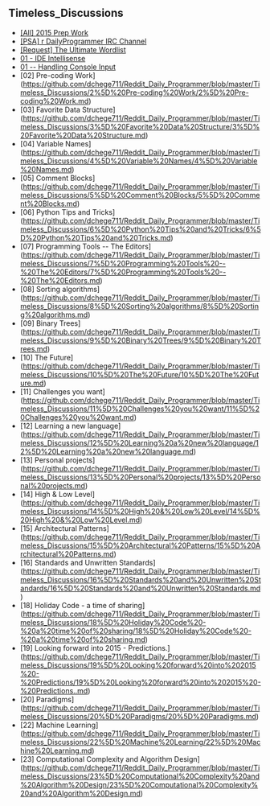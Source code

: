 ## Timeless_Discussions* [[All] 2015 Prep Work](https://github.com/dchege711/Reddit_Daily_Programmer/blob/master/Timeless_Discussions/195%20%5BAll%5D%202015%20Prep%20Work/195%20%5BAll%5D%202015%20Prep%20Work.md)* [[PSA]  r DailyProgrammer IRC Channel](https://github.com/dchege711/Reddit_Daily_Programmer/blob/master/Timeless_Discussions/%5BPSA%5D%20%20r%20DailyProgrammer%20IRC%20Channel/%5BPSA%5D%20%20r%20DailyProgrammer%20IRC%20Channel.md)* [[Request] The Ultimate Wordlist](https://github.com/dchege711/Reddit_Daily_Programmer/blob/master/Timeless_Discussions/%5BRequest%5D%20The%20Ultimate%20Wordlist/%5BRequest%5D%20The%20Ultimate%20Wordlist.md)* [01 - IDE Intellisense](https://github.com/dchege711/Reddit_Daily_Programmer/blob/master/Timeless_Discussions/1%20-%20IDE%20Intellisense/1%20-%20IDE%20Intellisense.md)* [01 -- Handling Console Input](https://github.com/dchege711/Reddit_Daily_Programmer/blob/master/Timeless_Discussions/1%20--%20Handling%20Console%20Input/1%20--%20Handling%20Console%20Input.md)* [02] Pre-coding Work](https://github.com/dchege711/Reddit_Daily_Programmer/blob/master/Timeless_Discussions/2%5D%20Pre-coding%20Work/2%5D%20Pre-coding%20Work.md)* [03] Favorite Data Structure](https://github.com/dchege711/Reddit_Daily_Programmer/blob/master/Timeless_Discussions/3%5D%20Favorite%20Data%20Structure/3%5D%20Favorite%20Data%20Structure.md)* [04] Variable Names](https://github.com/dchege711/Reddit_Daily_Programmer/blob/master/Timeless_Discussions/4%5D%20Variable%20Names/4%5D%20Variable%20Names.md)* [05] Comment Blocks](https://github.com/dchege711/Reddit_Daily_Programmer/blob/master/Timeless_Discussions/5%5D%20Comment%20Blocks/5%5D%20Comment%20Blocks.md)* [06] Python Tips and Tricks](https://github.com/dchege711/Reddit_Daily_Programmer/blob/master/Timeless_Discussions/6%5D%20Python%20Tips%20and%20Tricks/6%5D%20Python%20Tips%20and%20Tricks.md)* [07] Programming Tools -- The Editors](https://github.com/dchege711/Reddit_Daily_Programmer/blob/master/Timeless_Discussions/7%5D%20Programming%20Tools%20--%20The%20Editors/7%5D%20Programming%20Tools%20--%20The%20Editors.md)* [08] Sorting algorithms](https://github.com/dchege711/Reddit_Daily_Programmer/blob/master/Timeless_Discussions/8%5D%20Sorting%20algorithms/8%5D%20Sorting%20algorithms.md)* [09] Binary Trees](https://github.com/dchege711/Reddit_Daily_Programmer/blob/master/Timeless_Discussions/9%5D%20Binary%20Trees/9%5D%20Binary%20Trees.md)* [10] The Future](https://github.com/dchege711/Reddit_Daily_Programmer/blob/master/Timeless_Discussions/10%5D%20The%20Future/10%5D%20The%20Future.md)* [11] Challenges you want](https://github.com/dchege711/Reddit_Daily_Programmer/blob/master/Timeless_Discussions/11%5D%20Challenges%20you%20want/11%5D%20Challenges%20you%20want.md)* [12] Learning a new language](https://github.com/dchege711/Reddit_Daily_Programmer/blob/master/Timeless_Discussions/12%5D%20Learning%20a%20new%20language/12%5D%20Learning%20a%20new%20language.md)* [13] Personal projects](https://github.com/dchege711/Reddit_Daily_Programmer/blob/master/Timeless_Discussions/13%5D%20Personal%20projects/13%5D%20Personal%20projects.md)* [14] High & Low Level](https://github.com/dchege711/Reddit_Daily_Programmer/blob/master/Timeless_Discussions/14%5D%20High%20&%20Low%20Level/14%5D%20High%20&%20Low%20Level.md)* [15] Architectural Patterns](https://github.com/dchege711/Reddit_Daily_Programmer/blob/master/Timeless_Discussions/15%5D%20Architectural%20Patterns/15%5D%20Architectural%20Patterns.md)* [16] Standards and Unwritten Standards](https://github.com/dchege711/Reddit_Daily_Programmer/blob/master/Timeless_Discussions/16%5D%20Standards%20and%20Unwritten%20Standards/16%5D%20Standards%20and%20Unwritten%20Standards.md)* [18] Holiday Code - a time of sharing](https://github.com/dchege711/Reddit_Daily_Programmer/blob/master/Timeless_Discussions/18%5D%20Holiday%20Code%20-%20a%20time%20of%20sharing/18%5D%20Holiday%20Code%20-%20a%20time%20of%20sharing.md)* [19] Looking forward into 2015 - Predictions.](https://github.com/dchege711/Reddit_Daily_Programmer/blob/master/Timeless_Discussions/19%5D%20Looking%20forward%20into%202015%20-%20Predictions/19%5D%20Looking%20forward%20into%202015%20-%20Predictions..md)* [20] Paradigms](https://github.com/dchege711/Reddit_Daily_Programmer/blob/master/Timeless_Discussions/20%5D%20Paradigms/20%5D%20Paradigms.md)* [22] Machine Learning](https://github.com/dchege711/Reddit_Daily_Programmer/blob/master/Timeless_Discussions/22%5D%20Machine%20Learning/22%5D%20Machine%20Learning.md)* [23] Computational Complexity and Algorithm Design](https://github.com/dchege711/Reddit_Daily_Programmer/blob/master/Timeless_Discussions/23%5D%20Computational%20Complexity%20and%20Algorithm%20Design/23%5D%20Computational%20Complexity%20and%20Algorithm%20Design.md)
